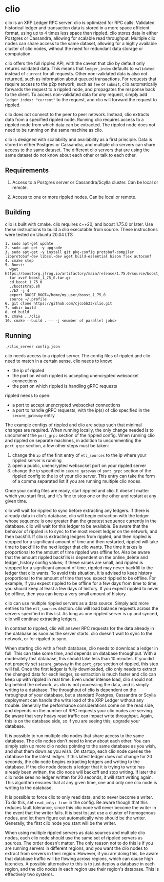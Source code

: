 # clio
clio is an XRP Ledger RPC server. clio is optimized for RPC calls. Validated 
historical ledger and transaction data is stored in a more space efficient format,
using up to 4 times less space than rippled. clio stores data in either Postgres
or Cassandra, allowing for scalable read throughput. Multiple clio nodes can share
access to the same dataset, allowing for a highly available cluster of clio nodes,
without the need for redundant data storage or computation.

clio offers the full rippled API, with the caveat that clio by default only returns validated data.
This means that `ledger_index` defaults to `validated` instead of `current` for all requests.
Other non-validated data is also not returned, such as information about queued transactions. 
For requests that require access to the p2p network, such as `fee` or `submit`, clio automatically forwards the request to a rippled node, and propagates the response back to the client. To access non-validated data for *any* request, simply add `ledger_index: "current"` to the request, and clio will forward the request to rippled.

clio does not connect to the peer to peer network. Instead, clio extracts data from a specified rippled node. Running clio requires access to a rippled node
from which data can be extracted. The rippled node does not need to be running on the same machine as clio.


clio is designed with scalability and availability as a first principle. 
Data is stored in either Postgres or Cassandra,
and multiple clio servers can share access to the same dataset.
The different clio servers that are using the same dataset do not know about each other or talk to each other.

## Requirements
1. Access to a Postgres server or Cassandra/Scylla cluster. Can be local or remote.

2. Access to one or more rippled nodes. Can be local or remote.

## Building
clio is built with cmake. clio requires c++20, and boost 1.75.0 or later.
Use these instructions to build a clio executable from source. These instructions were tested on Ubuntu 20.04 LTS

```
1. sudo apt-get update
2. sudo apt-get -y upgrade
3. sudo apt-get -y install git pkg-config protobuf-compiler libprotobuf-dev libssl-dev wget build-essential bison flex autoconf
4. cmake step
5. Boost:
  wget https://boostorg.jfrog.io/artifactory/main/release/1.75.0/source/boost_1_75_0.tar.gz
  tar xvzf boost_1_75_0.tar.gz
  cd boost_1_75_0
  ./bootstrap.sh
  ./b2 -j 4
  export BOOST_ROOT=/home/my_user/boost_1_75_0
  source ~/.profile
6. git clone https://github.com/cjcobb23/clio.git
7. mdkir build
8. cd build
9. cmake ../clio
10. cmake --build . -- -j <number of parallel jobs>
```

## Running
`./clio_server config.json`

clio needs access to a rippled server. The config files of rippled and clio need
to match in a certain sense.
clio needs to know:
- the ip of rippled
- the port on which rippled is accepting unencrypted websocket connections
- the port on which rippled is handling gRPC requests

rippled needs to open:
- a port to accept unencrypted websocket connections
- a port to handle gRPC requests, with the ip(s) of clio specified in the `secure_gateway` entry

The example configs of rippled and clio are setup such that minimal changes are
required. When running locally, the only change needed is to uncomment the `port_grpc`
section of the rippled config. When running clio and rippled on separate machines,
in addition to uncommenting the `port_grpc` section, a few other steps must be taken:
1. change the `ip` of the first entry of `etl_sources` to the ip where your rippled
server is running
2. open a public, unencrypted websocket port on your rippled server
3. change the ip specified in `secure_gateway` of `port_grpc` section of the rippled config
to the ip of your clio server. This entry can take the form of a comma separated list if
you are running multiple clio nodes.

Once your config files are ready, start rippled and clio. It doesn't matter which you
start first, and it's fine to stop one or the other and restart at any given time.

clio will wait for rippled to sync before extracting any ledgers. If there is already
data in clio's database, clio will begin extraction with the ledger whose sequence
is one greater than the greatest sequence currently in the database. clio will wait
for this ledger to be available. Be aware that the behavior of rippled is to sync to
the most recent ledger on the network, and then backfill. If clio is extracting ledgers
from rippled, and then rippled is stopped for a significant amount of time and then restarted, rippled
will take time to backfill to the next ledger that clio wants. The time it takes is proportional
to the amount of time rippled was offline for. Also be aware that the amount rippled backfills
is dependent on the online_delete and ledger_history config values; if these values
are small, and rippled is stopped for a significant amount of time, rippled may never backfill
to the ledger that clio wants. To avoid this situation, it is advised to keep history
proportional to the amount of time that you expect rippled to be offline. For example, if you
expect rippled to be offline for a few days from time to time, you should keep at least
a few days of history. If you expect rippled to never be offline, then you can keep a very small
amount of history.

clio can use multiple rippled servers as a data source. Simply add more entries to
the `etl_sources` section. clio will load balance requests across the servers specified
in this list. As long as one rippled server is up and synced, clio will continue
extracting ledgers.

In contrast to rippled, clio will answer RPC requests for the data already in the
database as soon as the server starts. clio doesn't wait to sync to the network, or 
for rippled to sync.

When starting clio with a fresh database, clio needs to download a ledger in full.
This can take some time, and depends on database throughput. With a moderately fast
database, this should take less than 10 minutes. If you did not properly set `secure_gateway`
in the `port_grpc` section of rippled, this step will fail. Once the first ledger
is fully downloaded, clio only needs to extract the changed data for each ledger,
so extraction is much faster and clio can keep up with rippled in real time. Even under
intense load, clio should not lag behind the network, as clio is not processing the data,
and is simply writing to a database. The throughput of clio is dependent on the throughput
of your database, but a standard Postgres, Cassandra or Scylla deployment can handle
the write load of the XRP Ledger without any trouble. Generally the performance considerations
come on the read side, and depends on the number of RPC requests your clio nodes
are serving. Be aware that very heavy read traffic can impact write throughput. Again, this
is on the database side, so if you are seeing this, upgrade your database.

It is possible to run multiple clio nodes that share access to the same database.
The clio nodes don't need to know about each other. You can simply spin up more clio
nodes pointing to the same database as you wish, and shut them down as you wish.
On startup, each clio node queries the database for the latest ledger. If this latest
ledger does not change for 20 seconds, the clio node begins extracting ledgers
and writing to the database. If the clio node detects a ledger that it is trying to
write has already been written, the clio node will backoff and stop writing. If later
the clio node sees no ledger written for 20 seconds, it will start writing again.
This algorithm ensures that at any given time, one and only one clio node is writing
to the database.

It is possible to force clio to only read data, and to never become a writer.
To do this, set `read_only: true` in the config. Be aware though that this reduces
fault tolerance, since this clio node will never become the writer in the event that
the writer fails. It is best to just use a cluster of homogenous nodes, and let them
figure out automatically who should be the writer. Generally, the first clio node
you start will be the writer.

When using multiple rippled servers as data sources and multiple clio nodes,
each clio node should use the same set of rippled servers as sources. The order doesn't matter.
The only reason not to do this is if you are running servers in different regions, and
you want the clio nodes to extract from servers in their region. However, if you
are doing this, be aware that database traffic will be flowing across regions,
which can cause high latencies. A possible alternative to this is to just deploy
a database in each region, and the clio nodes in each region use their region's database.
This is effectively two systems.


